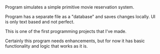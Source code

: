 Program simulates a simple primitive movie reservation system. 

Program has a separate file as a "database" and saves changes locally. UI is only text based and not perfect.

This is one of the first programming projects that I've made.

Certainly this program needs enhancements, but for now it has basic functionality and logic that works as it is. 

